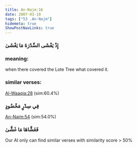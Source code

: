 ```yaml
---
title: An-Najm:16
date: 2007-03-10
tags: ["53 .An-Najm"]
hidemeta: true 
ShowPostNavLinks: true 
---
```

### إِذْ يَغْشَى السِّدْرَةَ مَا يَغْشَىٰ
### meaning: 
when there covered the Lote Tree what covered it.
### similar verses: 

[Al-Waaqia:28](/56/28) (sim:60.4%)

### فِي سِدْرٍ مَخْضُودٍ

[An-Najm:54](/53/54) (sim:54.0%)

### فَغَشَّاهَا مَا غَشَّىٰ

Our AI only can find similar verses with similarity score > 50% 



